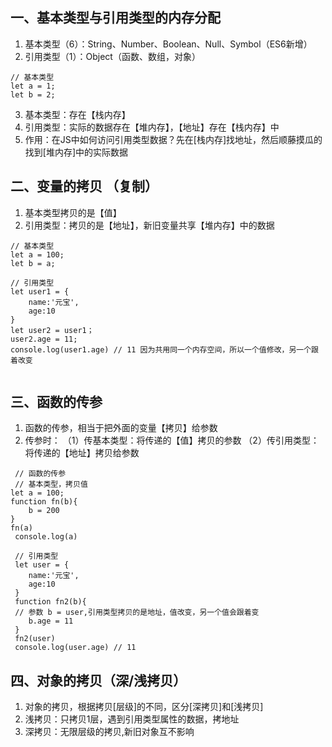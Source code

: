 ## 一、基本类型与引用类型的内存分配
1. 基本类型（6）：String、Number、Boolean、Null、Symbol（ES6新增）
2. 引用类型（1）：Object（函数、数组，对象）

```
// 基本类型 
let a = 1;
let b = 2;
```

3. 基本类型：存在【栈内存】
4. 引用类型：实际的数据存在【堆内存】，【地址】存在【栈内存】中
5. 作用：在JS中如何访问引用类型数据？先在[栈内存]找地址，然后顺藤摸瓜的找到[堆内存]中的实际数据

## 二、变量的拷贝 （复制）
1. 基本类型拷贝的是【值】
2. 引用类型：拷贝的是【地址】，新旧变量共享【堆内存】中的数据
```
// 基本类型
let a = 100;
let b = a;

// 引用类型
let user1 = {
	name:'元宝',
	age:10
}
let user2 = user1；
user2.age = 11;
console.log(user1.age) // 11 因为共用同一个内存空间，所以一个值修改，另一个跟着改变


```
## 三、函数的传参
1. 函数的传参，相当于把外面的变量【拷贝】给参数
2. 传参时：
 （1）传基本类型：将传递的【值】拷贝的参数
 （2）传引用类型：将传递的【地址】拷贝给参数
```
 // 函数的传参
 // 基本类型，拷贝值
let a = 100;
function fn(b){
	b = 200
}
fn(a)
 console.log(a)
 
 // 引用类型
 let user = {
 	name:'元宝',
 	age:10
 }
 function fn2(b){
 // 参数 b = user,引用类型拷贝的是地址，值改变，另一个值会跟着变
 	b.age = 11
 }
 fn2(user)
 console.log(user.age) // 11 
```
## 四、对象的拷贝（深/浅拷贝）
1. 对象的拷贝，根据拷贝[层级]的不同，区分[深拷贝]和[浅拷贝]
2. 浅拷贝：只拷贝1层，遇到引用类型属性的数据，拷地址
3. 深拷贝：无限层级的拷贝,新旧对象互不影响
